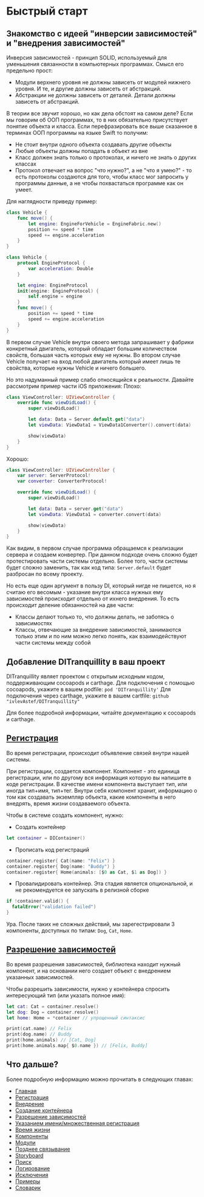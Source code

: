 # Быстрый старт

## Знакомство с идеей "инверсии зависимостей" и "внедрения зависимостей"
Инверсия зависимостей - принцип SOLID, используемый для уменьшения связанности в компьютерных программах.
Смысл его предельно прост:
* Модули верхнего уровня не должны зависеть от модулей нижнего уровня. И те, и другие должны зависеть от абстракций.
* Абстракции не должны зависеть от деталей. Детали должны зависеть от абстракций.

В теории все звучит хорошо, но как дела обстоят на самом деле? Если мы говорим об ООП программах, то в них обязательно присутствует понятие объекта и класса. Если перефразировать все выше сказанное в терминах ООП программы на языке Swift то получим:
* Не стоит внутри одного объекта создавать другие объекты
* Любые объекты должны попадать в объект из вне
* Класс должен знать только о протоколах, и ничего не знать о других классах
* Протокол отвечает на вопрос "что нужно?", а не "что я умею?" - то есть протоколы создаются для того, чтобы класс мог запросить у программы данные, а не чтобы похвастаться программе как он умеет.

Для наглядности приведу пример:
```Swift
class Vehicle {
	func move() {
		let engine: EngineForVehicle = EngineFabric.new()
		position += speed * time
		speed += engine.acceleration
	}
}
```

```Swift
class Vehicle {
	protocol EngineProtocol {
		var acceleration: Double
	}

	let engine: EngineProtocol
	init(engine: EngineProtocol) {
		self.engine = engine
	}
	func move() {
		position += speed * time
		speed += engine.acceleration
	}
}
```
В первом случае Vehicle внутри своего метода запрашивает у фабрики конкретный двигатель, который обладает большим количеством свойств, большая часть которых ему не нужны.
Во втором случае Vehicle получает на вход любой двигатель который имеет лишь те свойства, которые нужны Vehicle и ничего большего.

Но это надуманный пример слабо относящийся к реальности. Давайте рассмотрим пример части iOS приложения:
Плохо:
```Swift
class ViewController: UIViewController {
	override func viewDidLoad() {
		super.viewDidLoad()

		let data: Data = Server.default.get("data")
		let viewData: ViewData1 = ViewData1Converter().convert(data)

		show(viewData)
	}
}
```
Хорошо:
```Swift
class ViewController: UIViewController {
	var server: ServerProtocol!
	var converter: ConverterProtocol!

	override func viewDidLoad() {
		super.viewDidLoad()

		let data: Data = server.get("data")
		let viewData: ViewData1 = converter.convert(data)

		show(viewData)
	}
}
```

Как видим, в первом случае программа обращаемся к реализации сервера и создаем конвертер. При данном подходе очень сложно будет протестировать части системы отдельно. Более того, части системы будет сложно заменить, так как код типа: `Server.default` будет разбросан по всему проекту.

Но есть еще один аргумент в пользу DI, который нигде не пишется, но я считаю его весомым - указание внутри класса нужных ему зависимостей происходит отдельно от ихнего внедрения. То есть происходит деление обязанностей на две части:
* Классы делают только то, что должны делать, не заботясь о зависимостях
* Классы, отвечающие за внедрение зависимостей, занимаются только этим и по ним можно легко понять, как взаимодействуют части системы между собой

## Добавление DITranquillity в ваш проект
DITranquillity являет проектом с открытым исходным кодом, поддерживающим cocoapods и carthage.
Для подключения с помощью cocoapods, укажите в вашем podfile:
`pod 'DITranquillity'`
Для подключения через carthage, укажите в вашем cartfile:
`github "ivlevAstef/DITranquillity"`

Для более подробной информации, читайте документацию к cocoapods и carthage.

## [Регистрация](registration.md)
Во время регистрации, происходит объявление связей внутри нашей системы.

При регистрации, создается компонент. Компонент - это единица регистрации, или по другому вся информация которую вы напишите в коде регистрации. В качестве имени компонента выступает тип, или иногда тип+имя, тип+тег. Внутри себя компонент хранит, информацию о том как создавать экземпляр объекта, какие компоненты в него внедрять, время жизни создаваемого объекта.

Чтобы в системе создать компонент, нужно:
* Создать контейнер
```Swift
let container = DIContainer()
```
* Прописать код регистраций
```Swift
container.register{ Cat(name: "Felix") }
container.register{ Dog(name: "Buddy") }
container.register{ Home(animals: [$0 as Cat, $1 as Dog]) }
```
* Провалидировать контейнер. Эта стадия является опциональной, и не рекомендуется ее запускать в релизной сборке
```Swift
if !container.valid() {
  fatalError("validation failed")
}
```
Ура. После таких не сложных действий, мы зарегестрировали 3 компоненты, доступных по типам: `Dog`, `Cat`, `Home`.

## [Разрешение зависимостей](resolve.md)
Во время разрешения зависимостей, библиотека находит нужный компонент, и на основании него создает объект с внедрением указанных зависимостей.

Чтобы разрешить зависимости, нужно у контейнера спросить интересующий тип (или указать полное имя):
```Swift
let cat: Cat = container.resolve()
let dog: Dog = container.resolve()
let home: Home = *container // упрощенный синтаксис

print(cat.name) // Felix
print(dog.name) // Buddy
print(home.animals) // [Cat, Dog]
print(home.animals.map{ $0.name }) // [Felix, Buddy]
```

## Что дальше?
Более подробную информацию можно прочитать в следующих главах:

* [Главная](main.md)
* [Регистрация](registration.md#Регистрация)
* [Внедрение](injection.md#Внедрение)
* [Создание контейнера](build.md#Создание-контейнера)
* [Разрешение зависимостей](resolve.md#Разрешение-зависимостей)
* [Указанием имени/множественная регистрация](multi_name_registration.md#Указанием-именимножественная-регистрация)
* [Время жизни](lifetime.md#Время-жизни)
* [Компоненты](component.md#Компоненты)
* [Модули](module.md#Модули)
* [Позднее связывание](lateBinding.md#Позднее-связывание)
* [Storyboard](storyboard.md#storyboard)
* [Поиск](scan.md#Поиск)
* [Логирование](log.md#Логирование)
* [Исключения](errors.md#Исключения)
* [Примеры](sample.md#Примеры)
* [Словарик](glossary.md#Словарик)
